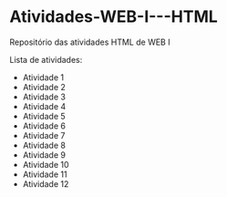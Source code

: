 # Atividades-WEB-I---HTML
Repositório das atividades HTML de WEB I

Lista de atividades:
- Atividade 1
- Atividade 2
- Atividade 3
- Atividade 4
- Atividade 5
- Atividade 6
- Atividade 7
- Atividade 8
- Atividade 9
- Atividade 10
- Atividade 11
- Atividade 12
